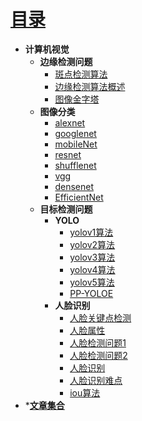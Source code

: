 # [目录](README.md)
* **计算机视觉**
  * **边缘检测问题**
    * [斑点检测算法](DeepLearning/cv/ch1.md)
    * [边缘检测算法概述](DeepLearning/cv/ch2.md)
    * [图像金字塔](DeepLearning/cv/图像金字塔.md)
  * **图像分类**
    * [alexnet](DeepLearning/alexnet.md)   
    * [googlenet](DeepLearning/googlenet.md)
    * [mobileNet](DeepLearning/mobileNet.md)
    * [resnet](DeepLearning/resnet.md)
    * [shufflenet](DeepLearning/shufflenet.md)
    * [vgg](DeepLearning/vgg.md)
    * [densenet](DeepLearning/densenet.md)
    * [EfficientNet](DeepLearning/EfficientNet.md)
  * **目标检测问题**
    * **YOLO**
      * [yolov1算法](DeepLearning/cv/yolov1.md)
      * [yolov2算法](DeepLearning/cv/yolov2.md)
      * [yolov3算法](DeepLearning/cv/yolov3.md)
      * [yolov4算法](DeepLearning/cv/yolov4.md)
      * [yolov5算法](DeepLearning/cv/yolov5.md)
      * [PP-YOLOE](DeepLearning/cv/PP-YOLOE.md)
    * **人脸识别**
      * [人脸关键点检测](DeepLearning/cv/人脸关键点检测.md)
      * [人脸属性](DeepLearning/cv/人脸属性识别.md)
      * [人脸检测问题1](DeepLearning/cv/人脸检测问题1.md)
      * [人脸检测问题2](DeepLearning/cv/人脸检测问题2.md)
      * [人脸识别](DeepLearning/cv/人脸识别.md)
      * [人脸识别难点](DeepLearning/cv/人脸识别难点.md)
      * [iou算法](DeepLearning/cv/iou.md)
* *[**文章集合**](paper/README.md)